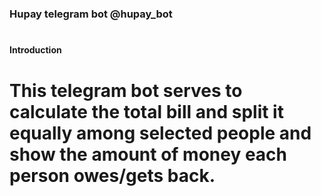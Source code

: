 # <h3> Hupay telegram bot @hupay_bot
  
# <h4> Introduction
# This telegram bot serves to calculate the total bill and split it equally among selected people and show the amount of money each person owes/gets back.
  
